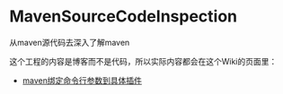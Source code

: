 # MavenSourceCodeInspection
从maven源代码去深入了解maven

这个工程的内容是博客而不是代码，所以实际内容都会在这个Wiki的页面里：
- [maven绑定命令行参数到具体插件](https://github.com/log4leo/MavenSourceCodeInspection/wiki/maven%E7%BB%91%E5%AE%9A%E5%91%BD%E4%BB%A4%E8%A1%8C%E5%8F%82%E6%95%B0%E5%88%B0%E5%85%B7%E4%BD%93%E6%8F%92%E4%BB%B6)
